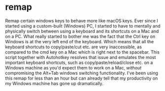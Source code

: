 # remap
Remap certain windows keys to behave more like macOS keys.
Ever since I started using a custom-built (Windows) PC, I started to have to mentally and physically switch between using a keyboard and its shortcuts on a Mac and on a PC. What really started to bother me was the fact that the Ctrl key on Windows is at the very left end of the keyboard. Which means that all the keyboard shortcuts to copy/paste/cut etc. are very inaccessible, as compared to the cmd key on a Mac which is right next to the spacebar.
This script together with Autohotkey resolves that issue and emulates the most important keyboard shortcuts, such as copy/paste/reload/close etc. on a Windows machine as you'd expect them to work on a Mac, _without_ compromising the Alt+Tab windows switching functionality.
I've been using this remap for less than an hour but can already tell that my productivity on my Windows machine has gone up dramatically.
